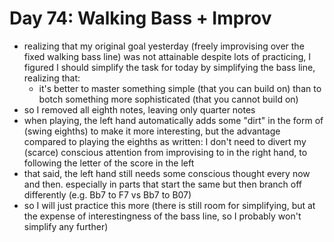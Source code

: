 # Day 74: Walking Bass + Improv

- realizing that my original goal yesterday (freely improvising over the fixed walking bass line) was not attainable despite lots of practicing, I figured I should simplify the task for today by simplifying the bass line, realizing that:
  - it's better to master something simple (that you can build on) than to botch something more sophisticated (that you cannot build on)
- so I removed all eighth notes, leaving only quarter notes
- when playing, the left hand automatically adds some "dirt" in the form of (swing eighths) to make it more interesting, but the advantage compared to playing the eighths as written: I don't need to divert my (scarce) conscious attention from improvising to in the right hand, to following the letter of the score in the left
- that said, the left hand still needs some conscious thought every now and then. especially in parts that start the same but then branch off differently (e.g. Bb7 to F7 vs Bb7 to B07)
- so I will just practice this more (there is still room for simplifying, but at the expense of interestingness of the bass line, so I probably won't simplify any further)
